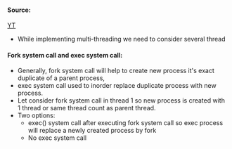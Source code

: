 #### Source:
[YT](https://www.youtube.com/watch?v=dHB1UNv5I10&list=PLXj4XH7LcRfDrdQuJTHIPmKMpa7eYVaPm&index=18)


* While implementing multi-threading we need to consider several thread


#### Fork system call and exec system call:

* Generally, fork system call will help to create new process it's exact duplicate of a parent process,
* exec system call used to inorder replace duplicate process with new process.
* Let consider fork system call in thread 1 so new process is created with 1 thread or same thread count as parent thread.
* Two options:
	* exec() system call after executing fork system call so exec process will replace a newly created process by fork
	* No exec system call 